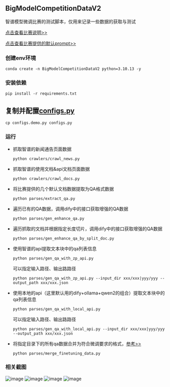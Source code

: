 ## BigModelCompetitionDataV2
智谱模型微调比赛的测试脚本，仅用来记录一些数据的获取与测试

[点击查看比赛说明>>](tips/比赛说明.md)

[点击查看比赛提供的默认prompt>>](prompts/prompt.md)

### 创建env环境
```shell
conda create -n BigModelCompetitionDataV2 python=3.10.13 -y
```

### 安装依赖
```shell
pip install -r requirements.txt
```

## 复制并配置[configs.py](configs.py)
```shell
cp configs.demo.py configs.py
```

### 运行

- 抓取智谱的新闻通告页面数据
    ```shell
    python crawlers/crawl_news.py
    ```

- 抓取智谱的使用文档&api文档页面数据
    ```shell
    python crawlers/crawl_docs.py
    ```

- 将比赛提供的几个默认文档数据提取为QA格式数据
    ```shell
    python parses/extract_qa.py
    ```

- 遍历已有的QA数据，调用dify中的接口获取增强的QA数据
    ```shell
    python parses/gen_enhance_qa.py
    ```

- 遍历抓取的文档并根据指定长度切片，调用dify中的接口获取增强的QA数据
    ```shell
    python parses/gen_enhance_qa_by_split_doc.py
    ```

- 使用智谱的api提取文本块中的qa列表信息
    ```shell
    python parses/gen_qa_with_zp_api.py
    ```

    可以指定输入路径、输出路路径
    ```shell
    python parses/gen_qa_with_zp_api.py --input_dir xxx/xxx|yyy/yyy --output_path xxx/xxx.json
    ```

- 使用本地的api（这里默认用的dify+ollama+qwen2的组合）提取文本块中的qa列表信息
    ```shell
    python parses/gen_qa_with_local_api.py
    ```

    可以指定输入路径、输出路路径
    ```shell
    python parses/gen_qa_with_local_api.py --input_dir xxx/xxx|yyy/yyy --output_path xxx/xxx.json
    ```

- 将指定目录下的所有qa数据合并为符合微调要求的格式，[参考>>](https://bigmodel.cn/dev/howuse/finetuning/dataset)
    ```shell
    python parses/merge_finetuning_data.py
    ```

### 相关截图
![image](https://github.com/user-attachments/assets/f292cf88-b255-4bba-992f-aa3fdcb73bb8)
![image](https://github.com/user-attachments/assets/1201ad3b-a9af-419c-aaaa-b4da1c7ae032)
![image](https://github.com/user-attachments/assets/965492dc-33ba-44f3-8a48-014345995b1f)
![image](https://github.com/user-attachments/assets/f9166fae-0cd2-45bf-9588-f5b57784078a)



